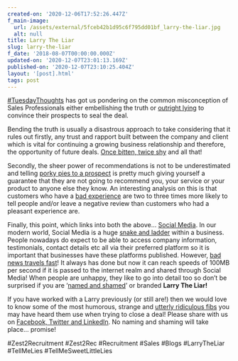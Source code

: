 ```yaml
---
created-on: '2020-12-06T17:52:26.447Z'
f_main-image:
  url: /assets/external/5fceb42b1d95c6f795dd01bf_larry-the-liar.jpg
  alt: null
title: Larry The Liar
slug: larry-the-liar
f_date: '2018-08-07T00:00:00.000Z'
updated-on: '2020-12-07T23:01:13.169Z'
published-on: '2020-12-07T23:10:25.404Z'
layout: '[post].html'
tags: post
---
```


[#TuesdayThoughts](#) has got us pondering on the common misconception of Sales Professionals either embellishing the truth or [outright lying](#) to convince their prospects to seal the deal.

Bending the truth is usually a disastrous approach to take considering that it rules out firstly, any trust and rapport built between the company and client which is vital for continuing a growing business relationship and therefore, the opportunity of future deals. [Once bitten, twice shy](#) and all that!

Secondly, the sheer power of recommendations is not to be underestimated and telling [porky pies to a prospect](#) is pretty much giving yourself a guarantee that they are not going to recommend you, your service or your product to anyone else they know. An interesting analysis on this is that customers who have a [bad experience](#) are two to three times more likely to tell people and/or leave a negative review than customers who had a pleasant experience are.

Finally, this point, which links into both the above… [Social Media](#). In our modern world, Social Media is a huge [snake and ladder](#) within a business. People nowadays do expect to be able to access company information, testimonials, contact details etc all via their preferred platform so it is important that businesses have these platforms published. However, [bad news travels fast](#)! It always has done but now it can reach speeds of 100MB per second if it is passed to the internet realm and shared through Social Media! When people are unhappy, they like to go into detail too so don’t be surprised if you are ‘[named and shamed](#)’ or branded **Larry The Liar!**

If you have worked with a Larry previously (or still are!) then we would love to know some of the most humorous, strange and [utterly ridiculous fibs](#) you may have heard them use when trying to close a deal! Please share with us on [Facebook, Twitter and LinkedIn](#). No naming and shaming will take place… promise!

#Zest2Recruitment #Zest2Rec #Recruitment #Sales #Blogs #LarryTheLiar #TellMeLies #TellMeSweetLittleLies
